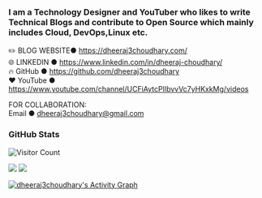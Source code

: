 ### I am a Technology Designer and YouTuber who likes to write Technical Blogs and contribute to Open Source which mainly includes Cloud, DevOps,Linux etc.

✏️ BLOG WEBSITE● https://dheeraj3choudhary.com/  
🌐 LINKEDIN ●  https://www.linkedin.com/in/dheeraj-choudhary/  
🔥 GitHub ● https://github.com/dheeraj3choudhary  
❤️ YouTube ● https://www.youtube.com/channel/UCFiAytcPIlbvvVc7yHKxkMg/videos  

FOR COLLABORATION:  
Email ● dheeraj3choudhary@gmail.com

### GitHub Stats

![Visitor Count](https://profile-counter.glitch.me/{dheeraj3choudhary}/count.svg)

<img src="https://github-readme-stats.vercel.app/api?username=dheeraj3choudhary&show_icons=true&theme=merko"> 

<img src="https://github-readme-streak-stats.herokuapp.com/?user=dheeraj3choudhary&theme=highcontrast">

<!-- https://github.com/ashutosh00710/github-readme-activity-graph -->

<a href="https://github.com/ashutosh00710/github-readme-activity-graph"><img alt="dheeraj3choudhary's Activity Graph" src="https://activity-graph.herokuapp.com/graph?username=dheeraj3choudhary&bg_color=1F222E&color=F8D866&line=F85D7F&point=FFFFFF&hide_border=true" /></a>
